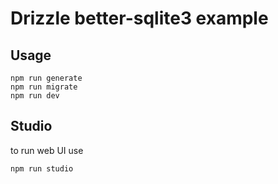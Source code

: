 # Drizzle better-sqlite3 example

## Usage

```
npm run generate
npm run migrate
npm run dev
```

## Studio

to run web UI use

```
npm run studio
```
